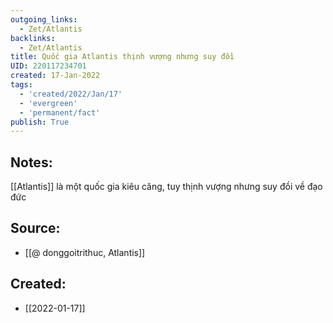 ```yaml
---
outgoing_links:
  - Zet/Atlantis
backlinks:
  - Zet/Atlantis
title: Quốc gia Atlantis thịnh vượng nhưng suy đồi
UID: 220117234701
created: 17-Jan-2022
tags:
  - 'created/2022/Jan/17'
  - 'evergreen'
  - 'permanent/fact'
publish: True
---
```

## Notes:
[[Atlantis]] là một quốc gia kiêu căng, tuy thịnh vượng nhưng suy đồi về đạo đức

## Source:
- [[@ donggoitrithuc, Atlantis]]



## Created:
- [[2022-01-17]]
